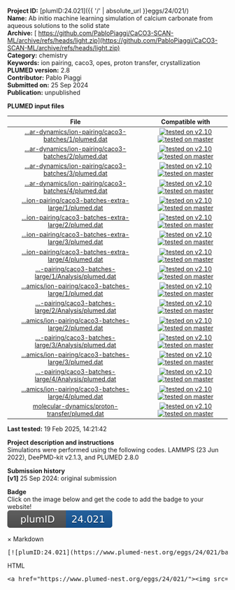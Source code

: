 **Project ID:** [plumID:24.021]({{ '/' | absolute_url }}eggs/24/021/)  
**Name:**  Ab initio machine learning simulation of calcium carbonate from aqueous solutions to the solid state  
**Archive:** [ https://github.com/PabloPiaggi/CaCO3-SCAN-ML/archive/refs/heads/light.zip](https://github.com/PabloPiaggi/CaCO3-SCAN-ML/archive/refs/heads/light.zip)  
**Category:**  chemistry  
**Keywords:**  ion pairing, caco3, opes, proton transfer, crystallization  
**PLUMED version:**  2.8  
**Contributor:**  Pablo Piaggi  
**Submitted on:** 25 Sep 2024  
**Publication:** unpublished  
  
**PLUMED input files**  
  
| File     | Compatible with |  
|:--------:|:--------:|  
| [...ar-dynamics/ion-pairing/caco3-batches/1/plumed.dat](./data/molecular-dynamics/ion-pairing/caco3-batches/1/plumed.dat.md) |  [![tested on v2.10](https://img.shields.io/badge/v2.10-passing-green.svg)](data/molecular-dynamics/ion-pairing/caco3-batches/1/plumed.dat.plumed.stderr) [![tested on master](https://img.shields.io/badge/master-passing-green.svg)](data/molecular-dynamics/ion-pairing/caco3-batches/1/plumed.dat.plumed_master.stderr) |  
| [...ar-dynamics/ion-pairing/caco3-batches/2/plumed.dat](./data/molecular-dynamics/ion-pairing/caco3-batches/2/plumed.dat.md) |  [![tested on v2.10](https://img.shields.io/badge/v2.10-passing-green.svg)](data/molecular-dynamics/ion-pairing/caco3-batches/2/plumed.dat.plumed.stderr) [![tested on master](https://img.shields.io/badge/master-passing-green.svg)](data/molecular-dynamics/ion-pairing/caco3-batches/2/plumed.dat.plumed_master.stderr) |  
| [...ar-dynamics/ion-pairing/caco3-batches/3/plumed.dat](./data/molecular-dynamics/ion-pairing/caco3-batches/3/plumed.dat.md) |  [![tested on v2.10](https://img.shields.io/badge/v2.10-passing-green.svg)](data/molecular-dynamics/ion-pairing/caco3-batches/3/plumed.dat.plumed.stderr) [![tested on master](https://img.shields.io/badge/master-passing-green.svg)](data/molecular-dynamics/ion-pairing/caco3-batches/3/plumed.dat.plumed_master.stderr) |  
| [...ar-dynamics/ion-pairing/caco3-batches/4/plumed.dat](./data/molecular-dynamics/ion-pairing/caco3-batches/4/plumed.dat.md) |  [![tested on v2.10](https://img.shields.io/badge/v2.10-passing-green.svg)](data/molecular-dynamics/ion-pairing/caco3-batches/4/plumed.dat.plumed.stderr) [![tested on master](https://img.shields.io/badge/master-passing-green.svg)](data/molecular-dynamics/ion-pairing/caco3-batches/4/plumed.dat.plumed_master.stderr) |  
| [...ion-pairing/caco3-batches-extra-large/1/plumed.dat](./data/molecular-dynamics/ion-pairing/caco3-batches-extra-large/1/plumed.dat.md) |  [![tested on v2.10](https://img.shields.io/badge/v2.10-passing-green.svg)](data/molecular-dynamics/ion-pairing/caco3-batches-extra-large/1/plumed.dat.plumed.stderr) [![tested on master](https://img.shields.io/badge/master-passing-green.svg)](data/molecular-dynamics/ion-pairing/caco3-batches-extra-large/1/plumed.dat.plumed_master.stderr) |  
| [...ion-pairing/caco3-batches-extra-large/2/plumed.dat](./data/molecular-dynamics/ion-pairing/caco3-batches-extra-large/2/plumed.dat.md) |  [![tested on v2.10](https://img.shields.io/badge/v2.10-passing-green.svg)](data/molecular-dynamics/ion-pairing/caco3-batches-extra-large/2/plumed.dat.plumed.stderr) [![tested on master](https://img.shields.io/badge/master-passing-green.svg)](data/molecular-dynamics/ion-pairing/caco3-batches-extra-large/2/plumed.dat.plumed_master.stderr) |  
| [...ion-pairing/caco3-batches-extra-large/3/plumed.dat](./data/molecular-dynamics/ion-pairing/caco3-batches-extra-large/3/plumed.dat.md) |  [![tested on v2.10](https://img.shields.io/badge/v2.10-passing-green.svg)](data/molecular-dynamics/ion-pairing/caco3-batches-extra-large/3/plumed.dat.plumed.stderr) [![tested on master](https://img.shields.io/badge/master-passing-green.svg)](data/molecular-dynamics/ion-pairing/caco3-batches-extra-large/3/plumed.dat.plumed_master.stderr) |  
| [...ion-pairing/caco3-batches-extra-large/4/plumed.dat](./data/molecular-dynamics/ion-pairing/caco3-batches-extra-large/4/plumed.dat.md) |  [![tested on v2.10](https://img.shields.io/badge/v2.10-passing-green.svg)](data/molecular-dynamics/ion-pairing/caco3-batches-extra-large/4/plumed.dat.plumed.stderr) [![tested on master](https://img.shields.io/badge/master-passing-green.svg)](data/molecular-dynamics/ion-pairing/caco3-batches-extra-large/4/plumed.dat.plumed_master.stderr) |  
| [...-pairing/caco3-batches-large/1/Analysis/plumed.dat](./data/molecular-dynamics/ion-pairing/caco3-batches-large/1/Analysis/plumed.dat.md) |  [![tested on v2.10](https://img.shields.io/badge/v2.10-passing-green.svg)](data/molecular-dynamics/ion-pairing/caco3-batches-large/1/Analysis/plumed.dat.plumed.stderr) [![tested on master](https://img.shields.io/badge/master-passing-green.svg)](data/molecular-dynamics/ion-pairing/caco3-batches-large/1/Analysis/plumed.dat.plumed_master.stderr) |  
| [...amics/ion-pairing/caco3-batches-large/1/plumed.dat](./data/molecular-dynamics/ion-pairing/caco3-batches-large/1/plumed.dat.md) |  [![tested on v2.10](https://img.shields.io/badge/v2.10-passing-green.svg)](data/molecular-dynamics/ion-pairing/caco3-batches-large/1/plumed.dat.plumed.stderr) [![tested on master](https://img.shields.io/badge/master-passing-green.svg)](data/molecular-dynamics/ion-pairing/caco3-batches-large/1/plumed.dat.plumed_master.stderr) |  
| [...-pairing/caco3-batches-large/2/Analysis/plumed.dat](./data/molecular-dynamics/ion-pairing/caco3-batches-large/2/Analysis/plumed.dat.md) |  [![tested on v2.10](https://img.shields.io/badge/v2.10-passing-green.svg)](data/molecular-dynamics/ion-pairing/caco3-batches-large/2/Analysis/plumed.dat.plumed.stderr) [![tested on master](https://img.shields.io/badge/master-passing-green.svg)](data/molecular-dynamics/ion-pairing/caco3-batches-large/2/Analysis/plumed.dat.plumed_master.stderr) |  
| [...amics/ion-pairing/caco3-batches-large/2/plumed.dat](./data/molecular-dynamics/ion-pairing/caco3-batches-large/2/plumed.dat.md) |  [![tested on v2.10](https://img.shields.io/badge/v2.10-passing-green.svg)](data/molecular-dynamics/ion-pairing/caco3-batches-large/2/plumed.dat.plumed.stderr) [![tested on master](https://img.shields.io/badge/master-passing-green.svg)](data/molecular-dynamics/ion-pairing/caco3-batches-large/2/plumed.dat.plumed_master.stderr) |  
| [...-pairing/caco3-batches-large/3/Analysis/plumed.dat](./data/molecular-dynamics/ion-pairing/caco3-batches-large/3/Analysis/plumed.dat.md) |  [![tested on v2.10](https://img.shields.io/badge/v2.10-passing-green.svg)](data/molecular-dynamics/ion-pairing/caco3-batches-large/3/Analysis/plumed.dat.plumed.stderr) [![tested on master](https://img.shields.io/badge/master-passing-green.svg)](data/molecular-dynamics/ion-pairing/caco3-batches-large/3/Analysis/plumed.dat.plumed_master.stderr) |  
| [...amics/ion-pairing/caco3-batches-large/3/plumed.dat](./data/molecular-dynamics/ion-pairing/caco3-batches-large/3/plumed.dat.md) |  [![tested on v2.10](https://img.shields.io/badge/v2.10-passing-green.svg)](data/molecular-dynamics/ion-pairing/caco3-batches-large/3/plumed.dat.plumed.stderr) [![tested on master](https://img.shields.io/badge/master-passing-green.svg)](data/molecular-dynamics/ion-pairing/caco3-batches-large/3/plumed.dat.plumed_master.stderr) |  
| [...-pairing/caco3-batches-large/4/Analysis/plumed.dat](./data/molecular-dynamics/ion-pairing/caco3-batches-large/4/Analysis/plumed.dat.md) |  [![tested on v2.10](https://img.shields.io/badge/v2.10-passing-green.svg)](data/molecular-dynamics/ion-pairing/caco3-batches-large/4/Analysis/plumed.dat.plumed.stderr) [![tested on master](https://img.shields.io/badge/master-passing-green.svg)](data/molecular-dynamics/ion-pairing/caco3-batches-large/4/Analysis/plumed.dat.plumed_master.stderr) |  
| [...amics/ion-pairing/caco3-batches-large/4/plumed.dat](./data/molecular-dynamics/ion-pairing/caco3-batches-large/4/plumed.dat.md) |  [![tested on v2.10](https://img.shields.io/badge/v2.10-passing-green.svg)](data/molecular-dynamics/ion-pairing/caco3-batches-large/4/plumed.dat.plumed.stderr) [![tested on master](https://img.shields.io/badge/master-passing-green.svg)](data/molecular-dynamics/ion-pairing/caco3-batches-large/4/plumed.dat.plumed_master.stderr) |  
| [molecular-dynamics/proton-transfer/plumed.dat](./data/molecular-dynamics/proton-transfer/plumed.dat.md) |  [![tested on v2.10](https://img.shields.io/badge/v2.10-passing-green.svg)](data/molecular-dynamics/proton-transfer/plumed.dat.plumed.stderr) [![tested on master](https://img.shields.io/badge/master-passing-green.svg)](data/molecular-dynamics/proton-transfer/plumed.dat.plumed_master.stderr) |  
  
**Last tested:**  19 Feb 2025, 14:21:42
  
**Project description and instructions**  
Simulations were performed using the following codes. LAMMPS (23 Jun 2022), DeePMD-kit v2.1.3, and PLUMED 2.8.0

  
**Submission history**  
**[v1]** 25 Sep 2024: original submission  
  
**Badge**  
Click on the image below and get the code to add the badge to your website!  
<img src="./badge.svg" alt="plumeDnest:24.021" id="myBtn" class="badge">
<div id="myModal" class="modal">
  <div class="modal-content">
    <span class="close">&times;</span>
    Markdown<pre>[![plumID:24.021](https://www.plumed-nest.org/eggs/24/021/badge.svg)](https://www.plumed-nest.org/eggs/24/021/)</pre>
    HTML<pre>&lt;a href="https://www.plumed-nest.org/eggs/24/021/"&gt;&lt;img src="https://www.plumed-nest.org/eggs/24/021/badge.svg" alt="plumID:24.021"&gt;&lt;/a&gt;</pre>
  </div>
</div>
